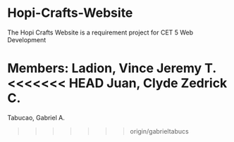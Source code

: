 # Hopi-Crafts-Website
 
 The Hopi Crafts Website is a requirement project for CET 5 Web Development

 Members:
 Ladion, Vince Jeremy T.
<<<<<<< HEAD
 Juan, Clyde Zedrick C.
=======
 Tabucao, Gabriel A. 

>>>>>>> origin/gabrieltabucs
